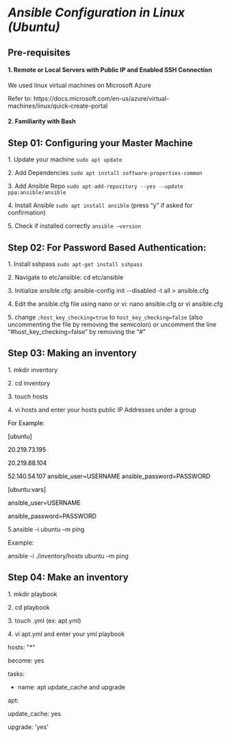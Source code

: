 ***<h1>Ansible Configuration in Linux (Ubuntu)</h1>***
<html>
<h2>Pre-requisites</h2>
<h4>1. Remote or Local Servers with Public IP and Enabled SSH Connection</h4>
<p>We used linux virtual machines on Microsoft Azure</p>
Refer to: https://docs.microsoft.com/en-us/azure/virtual-machines/linux/quick-create-portal
<h4>2. Familiarity with Bash</h4>

<h2>Step 01: Configuring your Master Machine</h2>
<p> 1. Update your machine <code>sudo apt update</code></p>
<p> 2. Add Dependencies <code>sudo apt install software-properties-common</code> </p>
<p> 3. Add Ansible Repo <code>sudo apt-add-repository --yes --update ppa:ansible/ansible </code></p>
<p> 4. Install Ansible <code>sudo apt install ansible</code> (press “y” if asked for confirmation)</p>
<p> 5. Check if installed correctly <code>ansible –version</code></p>
<h2>Step 02: For Password Based Authentication:</h2>
<p>1. Install sshpass <code>sudo apt-get install sshpass</code></p>
<p>2. Navigate to etc/ansible: cd etc/ansible</p>
<p>3. Initialize ansible.cfg: ansible-config init --disabled -t all > ansible.cfg</p>
<p>4. Edit the ansible.cfg file using nano or vi: nano ansible.cfg or vi ansible.cfg</p>
<p>5. change <code>;host_key_checking=true</code> to <code>host_key_checking=false</code> (also uncommenting the file by removing the semicolon) or uncomment the line “#host_key_checking=false” by removing the “#” </p>
<h2>Step 03: Making an inventory </h2>
<p>1. mkdir inventory</p>
<p>2. cd inventory</p>
<p>3. touch hosts</p>
<p>4. vi hosts and enter your hosts public IP Addresses under a group</p>
<mark><p>For Example:</p>
<p></p>
<p>[ubuntu]</p>
<p>20.219.73.195</p>
<p>20.219.88.104</p>
<p>52.140.54.107 ansible_user=USERNAME ansible_password=PASSWORD</p>
<p>[ubuntu:vars]</p>
<p>ansible_user=USERNAME</p>
<p>ansible_password=PASSWORD</p>
</mark>
<p>5.ansible -i <host-file-path> ubuntu –m ping</p>
<p>Example:</p>
<p> ansible -i ./inventory/hosts ubuntu –m ping</p>
<h2>Step 04: Make an inventory</h2>
<p>1. mkdir playbook</p>
<p>2. cd playbook</p>
<p>3. touch <filename>.yml (ex: apt.yml)</p>
<p>4. vi apt.yml and enter your yml playbook</p>
</html>

hosts: "*"

become: yes

tasks:

- name: apt update_cache and upgrade

apt:

update_cache: yes

upgrade: 'yes'








